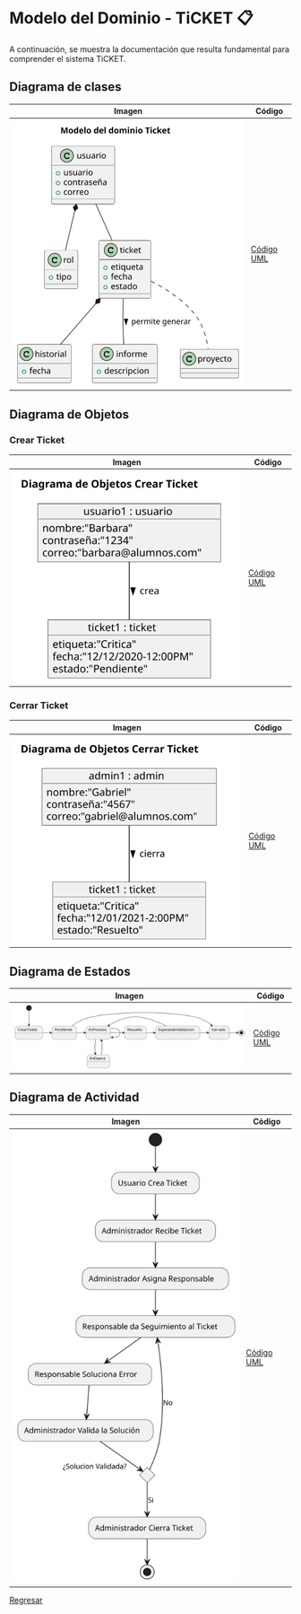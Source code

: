 # Modelo del Dominio - TiCKET 📋

A continuación, se muestra la documentación que resulta fundamental para comprender el sistema TiCKET.

## Diagrama de clases

| Imagen | Código |
|--------|--------|
|![Imagen](/imagenes/modelosUML/ModeloDominioTicket.svg)|[Código UML](/modelosUML/DiagramasModeloDominio/ModeloDominioTicket.puml)|


## Diagrama de Objetos

### Crear Ticket

| Imagen | Código |
|--------|--------|
|![Imagen](/imagenes/modelosUML/DiagramaObjetosCrearTicket.svg)|[Código UML](/modelosUML/DiagramasModeloDominio/DiagramaDeObjetosCrearTicket.puml)|

### Cerrar Ticket

| Imagen | Código |
|--------|--------|
|![Imagen](/imagenes/modelosUML/DiagramaObjetosCerrarTicket.svg)|[Código UML](/modelosUML/DiagramasModeloDominio/DiagramaDeObjetosCerrarTicket.puml)|

## Diagrama de Estados

| Imagen | Código |
|--------|--------|
|![Imagen](/imagenes/modelosUML/EstadoVidaTicket.svg)|[Código UML](/modelosUML/DiagramaDeEstados/EstadoDeVidaTicket.puml)|


## Diagrama de Actividad

| Imagen | Código |
|--------|--------|
|![Imagen](/imagenes/modelosUML/DiagramaActicidad.svg)|[Código UML](/modelosUML/DiagramaActividades/DiagramaDeActividad.puml)|


[Regresar](/README.md)